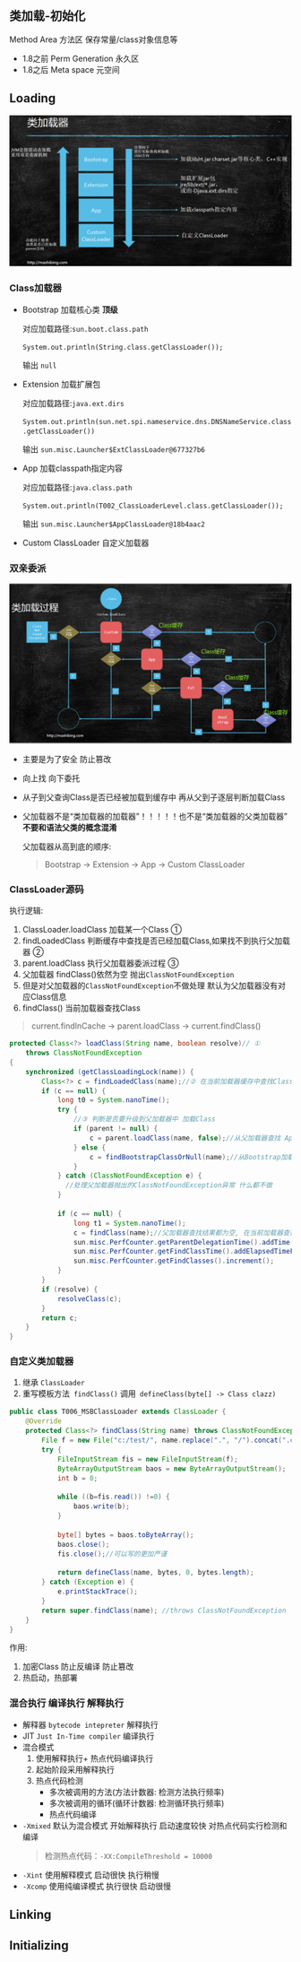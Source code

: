 类加载-初始化
---
Method Area 方法区 保存常量/class对象信息等
* 1.8之前 Perm Generation 永久区
* 1.8之后 Meta space 元空间
## Loading
![](./img/Class_Loader.png)
### Class加载器
* Bootstrap 加载核心类 **顶级**

  对应加载路径:`sun.boot.class.path`

  `System.out.println(String.class.getClassLoader());`  
  
  输出 `null`
* Extension 加载扩展包

  对应加载路径:`java.ext.dirs`

  `System.out.println(sun.net.spi.nameservice.dns.DNSNameService.class.getClassLoader())`

  输出 `sun.misc.Launcher$ExtClassLoader@677327b6`
* App 加载classpath指定内容

  对应加载路径:`java.class.path`

  `System.out.println(T002_ClassLoaderLevel.class.getClassLoader());`

  输出 `sun.misc.Launcher$AppClassLoader@18b4aac2`
* Custom ClassLoader  自定义加载器
### 双亲委派
![](./img/Class_Loader_Parents_Delegation.png)
* 主要是为了安全 防止篡改
* 向上找 向下委托
* 从子到父查询Class是否已经被加载到缓存中 再从父到子逐层判断加载Class
* 父加载器不是“类加载器的加载器”！！！！！也不是“类加载器的父类加载器”  **不要和语法父类的概念混淆**

  父加载器从高到底的顺序:
  > Bootstrap -> Extension -> App -> Custom ClassLoader
### ClassLoader源码

执行逻辑: 
1. ClassLoader.loadClass 加载某一个Class ①
1. findLoadedClass 判断缓存中查找是否已经加载Class,如果找不到执行父加载器 ②
1. parent.loadClass 执行父加载器委派过程 ③
1. 父加载器 findClass()依然为空 抛出`ClassNotFoundException` 
1. 但是对父加载器的`ClassNotFoundException`不做处理 默认为父加载器没有对应Class信息
1. findClass() 当前加载器查找Class

> current.findInCache -> parent.loadClass -> current.findClass()
```java
protected Class<?> loadClass(String name, boolean resolve)// ①
    throws ClassNotFoundException
{
    synchronized (getClassLoadingLock(name)) {
        Class<?> c = findLoadedClass(name);//② 在当前加载器缓存中查找Class信息
        if (c == null) {
            long t0 = System.nanoTime();
            try {
                //③ 判断是否要升级到父加载器中 加载Class
                if (parent != null) {
                    c = parent.loadClass(name, false);//从父加载器查找 App -> Extension
                } else {
                    c = findBootstrapClassOrNull(name);//从Bootstrap加载器查找
                }
            } catch (ClassNotFoundException e) {
              //处理父加载器抛出的ClassNotFoundException异常 什么都不做
            }

            if (c == null) {
                long t1 = System.nanoTime();
                c = findClass(name);//父加载器查找结果都为空, 在当前加载器查找Class
                sun.misc.PerfCounter.getParentDelegationTime().addTime(t1 - t0);
                sun.misc.PerfCounter.getFindClassTime().addElapsedTimeFrom(t1);
                sun.misc.PerfCounter.getFindClasses().increment();
            }
        }
        if (resolve) {
            resolveClass(c);
        }
        return c;
    }
}
```
### 自定义类加载器
1. 继承 `ClassLoader` 
1. 重写模板方法` findClass()` 调用` defineClass(byte[] -> Class clazz)`

```java
public class T006_MSBClassLoader extends ClassLoader {
    @Override
    protected Class<?> findClass(String name) throws ClassNotFoundException {
        File f = new File("c:/test/", name.replace(".", "/").concat(".class"));
        try {
            FileInputStream fis = new FileInputStream(f);
            ByteArrayOutputStream baos = new ByteArrayOutputStream();
            int b = 0;

            while ((b=fis.read()) !=0) {
                baos.write(b);
            }

            byte[] bytes = baos.toByteArray();
            baos.close();
            fis.close();//可以写的更加严谨

            return defineClass(name, bytes, 0, bytes.length);
        } catch (Exception e) {
            e.printStackTrace();
        }
        return super.findClass(name); //throws ClassNotFoundException
    }
}
```
作用:
1. 加密Class 防止反编译 防止篡改
1. 热启动，热部署
### 混合执行 编译执行 解释执行
* 解释器 `bytecode intepreter` 解释执行
* JIT `Just In-Time compiler` 编译执行
* 混合模式
  1. 使用解释执行+ 热点代码编译执行
  1. 起始阶段采用解释执行
  1. 热点代码检测
      * 多次被调用的方法(方法计数器: 检测方法执行频率)
      * 多次被调用的循环(循环计数器: 检测循环执行频率)
      * 热点代码编译
* `-Xmixed` 默认为混合模式 开始解释执行 启动速度较快 对热点代码实行检测和编译
  > 检测热点代码：`-XX:CompileThreshold = 10000`
* `-Xint` 使用解释模式 启动很快 执行稍慢
* `-Xcomp` 使用纯编译模式 执行很快 启动很慢
## Linking
## Initializing